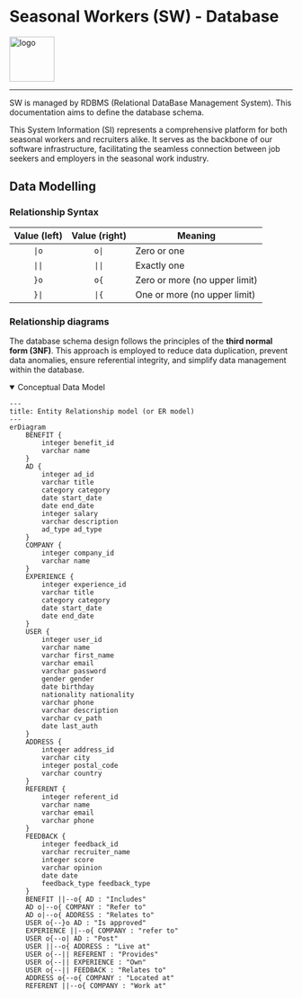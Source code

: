 # Seasonal Workers (SW) - Database

<img alt="logo" src="https://seeklogo.com/images/A/amazon-database-logo-BAA099F432-seeklogo.com.png" width=80 />

---

SW is managed by RDBMS (Relational DataBase Management System). This documentation aims to define the database schema.

This System Information (SI) represents a comprehensive platform for both seasonal workers and recruiters alike. It serves as the backbone of our software infrastructure, facilitating the seamless connection between job seekers and employers in the seasonal work industry.

## Data Modelling

### Relationship Syntax

| Value (left) | Value (right) | Meaning                       |
| :----------: | :-----------: | ----------------------------- |
|    `\|o`     |     `o\|`     | Zero or one                   |
|    `\|\|`    |    `\|\|`     | Exactly one                   |
|     `}o`     |     `o{`      | Zero or more (no upper limit) |
|    `}\|`     |     `\|{`     | One or more (no upper limit)  |

### Relationship diagrams

The database schema design follows the principles of the **third normal form (3NF)**. This approach is employed to reduce data duplication, prevent data anomalies, ensure referential integrity, and simplify data management within the database.

<details open><summary>Conceptual Data Model</summary>

```mermaid
---
title: Entity Relationship model (or ER model)
---
erDiagram
    BENEFIT {
        integer benefit_id
        varchar name
    }
    AD {
        integer ad_id
        varchar title
        category category
        date start_date
        date end_date
        integer salary
        varchar description
        ad_type ad_type
    }
    COMPANY {
        integer company_id
        varchar name
    }
    EXPERIENCE {
        integer experience_id
        varchar title
        category category
        date start_date
        date end_date
    }
    USER {
        integer user_id
        varchar name
        varchar first_name
        varchar email
        varchar password
        gender gender
        date birthday
        nationality nationality
        varchar phone
        varchar description
        varchar cv_path
        date last_auth
    }
    ADDRESS {
        integer address_id
        varchar city
        integer postal_code
        varchar country
    }
    REFERENT {
        integer referent_id
        varchar name
        varchar email
        varchar phone
    }
    FEEDBACK {
        integer feedback_id
        varchar recruiter_name
        integer score
        varchar opinion
        date date
        feedback_type feedback_type
    }
    BENEFIT ||--o{ AD : "Includes"
    AD o|--o{ COMPANY : "Refer to"
    AD o|--o{ ADDRESS : "Relates to"
    USER o{--}o AD : "Is approved"
    EXPERIENCE ||--o{ COMPANY : "refer to"
    USER o{--o| AD : "Post"
    USER ||--o{ ADDRESS : "Live at"
    USER o{--|| REFERENT : "Provides"
    USER o{--|| EXPERIENCE : "Own"
    USER o{--|| FEEDBACK : "Relates to"
    ADDRESS o{--o{ COMPANY : "Located at"
    REFERENT ||--o{ COMPANY : "Work at"
```
</details>
